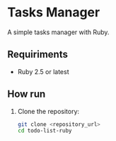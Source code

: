 # Tasks Manager

A simple tasks manager with Ruby.

## Requiriments

- Ruby 2.5 or latest

## How run

1. Clone the repository:
   ```bash
   git clone <repository_url>
   cd todo-list-ruby
